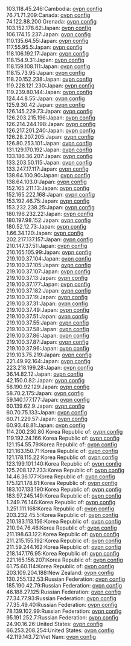103.118.45.246:Cambodia: [ovpn config](vpn/103_118_45_246.ovpn)  
76.71.71.209:Canada: [ovpn config](vpn/76_71_71_209.ovpn)  
74.122.88.200:Grenada: [ovpn config](vpn/74_122_88_200.ovpn)  
103.152.178.62:Japan: [ovpn config](vpn/103_152_178_62.ovpn)  
106.174.15.237:Japan: [ovpn config](vpn/106_174_15_237.ovpn)  
110.135.64.55:Japan: [ovpn config](vpn/110_135_64_55.ovpn)  
117.55.95.5:Japan: [ovpn config](vpn/117_55_95_5.ovpn)  
118.106.192.17:Japan: [ovpn config](vpn/118_106_192_17.ovpn)  
118.154.9.31:Japan: [ovpn config](vpn/118_154_9_31.ovpn)  
118.159.108.111:Japan: [ovpn config](vpn/118_159_108_111.ovpn)  
118.15.73.95:Japan: [ovpn config](vpn/118_15_73_95.ovpn)  
118.20.152.238:Japan: [ovpn config](vpn/118_20_152_238.ovpn)  
119.228.121.230:Japan: [ovpn config](vpn/119_228_121_230.ovpn)  
119.239.80.144:Japan: [ovpn config](vpn/119_239_80_144.ovpn)  
124.44.8.55:Japan: [ovpn config](vpn/124_44_8_55.ovpn)  
125.9.30.42:Japan: [ovpn config](vpn/125_9_30_42.ovpn)  
126.145.229.73:Japan: [ovpn config](vpn/126_145_229_73.ovpn)  
126.203.215.196:Japan: [ovpn config](vpn/126_203_215_196.ovpn)  
126.214.244.198:Japan: [ovpn config](vpn/126_214_244_198.ovpn)  
126.217.201.240:Japan: [ovpn config](vpn/126_217_201_240.ovpn)  
126.28.207.205:Japan: [ovpn config](vpn/126_28_207_205.ovpn)  
126.80.253.101:Japan: [ovpn config](vpn/126_80_253_101.ovpn)  
131.129.170.192:Japan: [ovpn config](vpn/131_129_170_192.ovpn)  
133.186.36.207:Japan: [ovpn config](vpn/133_186_36_207.ovpn)  
133.203.50.115:Japan: [ovpn config](vpn/133_203_50_115.ovpn)  
133.247.17.117:Japan: [ovpn config](vpn/133_247_17_117.ovpn)  
138.64.100.90:Japan: [ovpn config](vpn/138_64_100_90.ovpn)  
138.64.103.0:Japan: [ovpn config](vpn/138_64_103_0.ovpn)  
152.165.211.13:Japan: [ovpn config](vpn/152_165_211_13.ovpn)  
152.165.222.168:Japan: [ovpn config](vpn/152_165_222_168.ovpn)  
153.192.46.75:Japan: [ovpn config](vpn/153_192_46_75.ovpn)  
153.232.238.25:Japan: [ovpn config](vpn/153_232_238_25.ovpn)  
180.196.232.22:Japan: [ovpn config](vpn/180_196_232_22.ovpn)  
180.197.98.152:Japan: [ovpn config](vpn/180_197_98_152.ovpn)  
180.52.12.73:Japan: [ovpn config](vpn/180_52_12_73.ovpn)  
1.66.34.120:Japan: [ovpn config](vpn/1_66_34_120.ovpn)  
202.217.137.157:Japan: [ovpn config](vpn/202_217_137_157.ovpn)  
210.147.37.51:Japan: [ovpn config](vpn/210_147_37_51.ovpn)  
210.165.105.99:Japan: [ovpn config](vpn/210_165_105_99.ovpn)  
219.100.37.104:Japan: [ovpn config](vpn/219_100_37_104.ovpn)  
219.100.37.105:Japan: [ovpn config](vpn/219_100_37_105.ovpn)  
219.100.37.107:Japan: [ovpn config](vpn/219_100_37_107.ovpn)  
219.100.37.13:Japan: [ovpn config](vpn/219_100_37_13.ovpn)  
219.100.37.177:Japan: [ovpn config](vpn/219_100_37_177.ovpn)  
219.100.37.182:Japan: [ovpn config](vpn/219_100_37_182.ovpn)  
219.100.37.19:Japan: [ovpn config](vpn/219_100_37_19.ovpn)  
219.100.37.31:Japan: [ovpn config](vpn/219_100_37_31.ovpn)  
219.100.37.49:Japan: [ovpn config](vpn/219_100_37_49.ovpn)  
219.100.37.51:Japan: [ovpn config](vpn/219_100_37_51.ovpn)  
219.100.37.55:Japan: [ovpn config](vpn/219_100_37_55.ovpn)  
219.100.37.58:Japan: [ovpn config](vpn/219_100_37_58.ovpn)  
219.100.37.86:Japan: [ovpn config](vpn/219_100_37_86.ovpn)  
219.100.37.87:Japan: [ovpn config](vpn/219_100_37_87.ovpn)  
219.100.37.96:Japan: [ovpn config](vpn/219_100_37_96.ovpn)  
219.103.75.219:Japan: [ovpn config](vpn/219_103_75_219.ovpn)  
221.49.92.164:Japan: [ovpn config](vpn/221_49_92_164.ovpn)  
223.218.199.28:Japan: [ovpn config](vpn/223_218_199_28.ovpn)  
36.14.82.12:Japan: [ovpn config](vpn/36_14_82_12.ovpn)  
42.150.0.82:Japan: [ovpn config](vpn/42_150_0_82.ovpn)  
58.190.92.129:Japan: [ovpn config](vpn/58_190_92_129.ovpn)  
58.70.2.175:Japan: [ovpn config](vpn/58_70_2_175.ovpn)  
59.140.177.177:Japan: [ovpn config](vpn/59_140_177_177.ovpn)  
60.139.62.9:Japan: [ovpn config](vpn/60_139_62_9.ovpn)  
60.70.75.133:Japan: [ovpn config](vpn/60_70_75_133.ovpn)  
60.71.229.57:Japan: [ovpn config](vpn/60_71_229_57.ovpn)  
60.93.48.81:Japan: [ovpn config](vpn/60_93_48_81.ovpn)  
114.200.230.80:Korea Republic of: [ovpn config](vpn/114_200_230_80.ovpn)  
119.192.24.166:Korea Republic of: [ovpn config](vpn/119_192_24_166.ovpn)  
121.154.55.79:Korea Republic of: [ovpn config](vpn/121_154_55_79.ovpn)  
121.163.150.71:Korea Republic of: [ovpn config](vpn/121_163_150_71.ovpn)  
121.178.115.22:Korea Republic of: [ovpn config](vpn/121_178_115_22.ovpn)  
123.199.101.140:Korea Republic of: [ovpn config](vpn/123_199_101_140.ovpn)  
125.208.127.233:Korea Republic of: [ovpn config](vpn/125_208_127_233.ovpn)  
14.46.36.177:Korea Republic of: [ovpn config](vpn/14_46_36_177.ovpn)  
175.121.178.81:Korea Republic of: [ovpn config](vpn/175_121_178_81.ovpn)  
183.107.133.190:Korea Republic of: [ovpn config](vpn/183_107_133_190.ovpn)  
183.97.245.149:Korea Republic of: [ovpn config](vpn/183_97_245_149.ovpn)  
1.249.76.146:Korea Republic of: [ovpn config](vpn/1_249_76_146.ovpn)  
1.251.111.168:Korea Republic of: [ovpn config](vpn/1_251_111_168.ovpn)  
203.232.45.5:Korea Republic of: [ovpn config](vpn/203_232_45_5.ovpn)  
210.183.113.156:Korea Republic of: [ovpn config](vpn/210_183_113_156.ovpn)  
210.94.76.46:Korea Republic of: [ovpn config](vpn/210_94_76_46.ovpn)  
211.198.63.122:Korea Republic of: [ovpn config](vpn/211_198_63_122.ovpn)  
211.215.155.192:Korea Republic of: [ovpn config](vpn/211_215_155_192.ovpn)  
211.59.244.162:Korea Republic of: [ovpn config](vpn/211_59_244_162.ovpn)  
218.147.176.95:Korea Republic of: [ovpn config](vpn/218_147_176_95.ovpn)  
221.165.156.207:Korea Republic of: [ovpn config](vpn/221_165_156_207.ovpn)  
61.75.60.114:Korea Republic of: [ovpn config](vpn/61_75_60_114.ovpn)  
203.109.204.188:New Zealand: [ovpn config](vpn/203_109_204_188.ovpn)  
130.255.132.53:Russian Federation: [ovpn config](vpn/130_255_132_53.ovpn)  
185.190.42.79:Russian Federation: [ovpn config](vpn/185_190_42_79.ovpn)  
46.188.27.125:Russian Federation: [ovpn config](vpn/46_188_27_125.ovpn)  
77.34.77.93:Russian Federation: [ovpn config](vpn/77_34_77_93.ovpn)  
77.35.49.40:Russian Federation: [ovpn config](vpn/77_35_49_40.ovpn)  
78.139.102.99:Russian Federation: [ovpn config](vpn/78_139_102_99.ovpn)  
95.191.252.7:Russian Federation: [ovpn config](vpn/95_191_252_7.ovpn)  
24.90.16.26:United States: [ovpn config](vpn/24_90_16_26.ovpn)  
66.253.208.254:United States: [ovpn config](vpn/66_253_208_254.ovpn)  
42.119.143.72:Viet Nam: [ovpn config](vpn/42_119_143_72.ovpn)  
